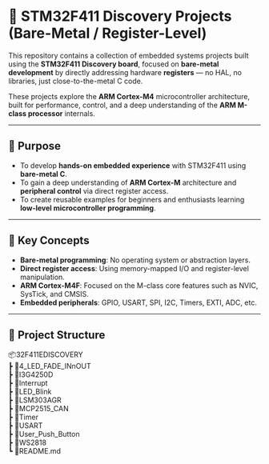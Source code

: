 # 🔧 STM32F411 Discovery Projects (Bare-Metal / Register-Level)

This repository contains a collection of embedded systems projects built using the **STM32F411 Discovery board**, focused on **bare-metal development** by directly addressing hardware **registers** — no HAL, no libraries, just close-to-the-metal C code.

These projects explore the **ARM Cortex-M4** microcontroller architecture, built for performance, control, and a deep understanding of the **ARM M-class processor** internals.

---

## 🎯 Purpose

- To develop **hands-on embedded experience** with STM32F411 using **bare-metal C**.
- To gain a deep understanding of **ARM Cortex-M** architecture and **peripheral control** via direct register access.
- To create reusable examples for beginners and enthusiasts learning **low-level microcontroller programming**.

---

## 🧠 Key Concepts

- **Bare-metal programming**: No operating system or abstraction layers.
- **Direct register access**: Using memory-mapped I/O and register-level manipulation.
- **ARM Cortex-M4F**: Focused on the M-class core features such as NVIC, SysTick, and CMSIS.
- **Embedded peripherals**: GPIO, USART, SPI, I2C, Timers, EXTI, ADC, etc.

---

## 📁 Project Structure
📦32F411EDISCOVERY  
 ┣ 📂4_LED_FADE_INnOUT  
 ┣ 📂I3G4250D  
 ┣ 📂Interrupt  
 ┣ 📂LED_Blink  
 ┣ 📂LSM303AGR  
 ┣ 📂MCP2515_CAN  
 ┣ 📂Timer  
 ┣ 📂USART  
 ┣ 📂User_Push_Button  
 ┣ 📂WS2818  
 ┗ 📜README.md  

